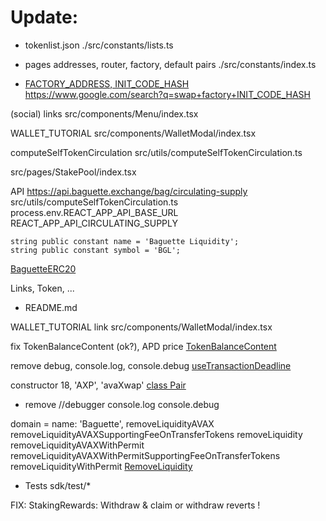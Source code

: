 # Update:

- tokenlist.json
./src/constants/lists.ts

- pages addresses, router, factory, default pairs
./src/constants/index.ts

- [FACTORY_ADDRESS, INIT_CODE_HASH](./sdk/src/constants.ts)
https://www.google.com/search?q=swap+factory+INIT_CODE_HASH

(social) links
src/components/Menu/index.tsx

WALLET_TUTORIAL
src/components/WalletModal/index.tsx

computeSelfTokenCirculation
src/utils/computeSelfTokenCirculation.ts

src/pages/StakePool/index.tsx

API
https://api.baguette.exchange/bag/circulating-supply
src/utils/computeSelfTokenCirculation.ts
process.env.REACT_APP_API_BASE_URL
REACT_APP_API_CIRCULATING_SUPPLY


    string public constant name = 'Baguette Liquidity';
    string public constant symbol = 'BGL';
[BaguetteERC20](contracts/swapi-core/BaguetteERC20.sol)


Links, Token, ...
- README.md

WALLET_TUTORIAL link
src/components/WalletModal/index.tsx

fix TokenBalanceContent (ok?), APD price
[TokenBalanceContent](src/components/Header/TokenBalanceContent.tsx)

remove debug, console.log, console.debug
[useTransactionDeadline](src/hooks/useTransactionDeadline.ts)

constructor
      18,
      'AXP',
      'avaXwap'
[class Pair](sdk/src/entities/pair.ts)

- remove //debugger console.log console.debug

domain =       name: 'Baguette',
removeLiquidityAVAX
removeLiquidityAVAXSupportingFeeOnTransferTokens
removeLiquidity
removeLiquidityAVAXWithPermit
removeLiquidityAVAXWithPermitSupportingFeeOnTransferTokens
removeLiquidityWithPermit
[RemoveLiquidity](src/pages/RemoveLiquidity/index.tsx)

- Tests
sdk/test/*


FIX: StakingRewards: Withdraw & claim or withdraw reverts !
